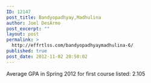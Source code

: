 ```yaml
---
ID: 12147
post_title: Bandyopadhyay,Madhulina
author: Joel DesArmo
post_excerpt: ""
layout: post
permalink: >
  http://effrtlss.com/bandyopadhyaymadhulina-6/
published: true
post_date: 2012-11-02 20:50:02
---
```

<p>Average GPA in Spring 2012 for first course listed: 2.105</p>